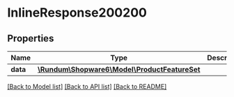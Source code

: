 # InlineResponse200200

## Properties
Name | Type | Description | Notes
------------ | ------------- | ------------- | -------------
**data** | [**\Rundum\Shopware6\Model\ProductFeatureSet**](ProductFeatureSet.md) |  | [optional] 

[[Back to Model list]](../../README.md#documentation-for-models) [[Back to API list]](../../README.md#documentation-for-api-endpoints) [[Back to README]](../../README.md)

